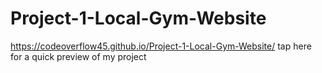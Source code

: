 # Project-1-Local-Gym-Website

https://codeoverflow45.github.io/Project-1-Local-Gym-Website/ tap here for a quick preview of my project 
